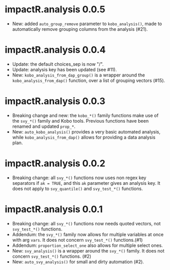 # impactR.analysis 0.0.5

* New: added `auto_group_remove` parameter to `kobo_analysis()`, made to automatically remove grouping columns from the analysis (#21).

# impactR.analysis 0.0.4

* Update: the default choices_sep is now "/".
* Update: analysis key has been updated (see #11).
* New: `kobo_analysis_from_dap_group()` is a wrapper around the `kobo_analysis_from_dap()` function, over a list of grouping vectors (#15).

# impactR.analysis 0.0.3

* Breaking change and new: the `kobo_*()` family functions make use of the `svy_*()` family and Kobo tools. Previous functions have been renamed and updated `prop_*`.
* New: `auto_kobo_analysis()` provides a very basic automated analysis, while `kobo_analysis_from_dap()` allows for providing a data analysis plan.

# impactR.analysis 0.0.2

* Breaking change: all `svy_*()` functions now uses non regex key separators if `ak = TRUE`, and this `ak` parameter gives an analysis key. It does not apply to `svy_quantile()` and `svy_test_*()` functions.

# impactR.analysis 0.0.1

* Breaking change: all `svy_*()` functions now needs quoted vectors, not `svy_test_*()` functions.
* Addendum: the `svy_*()` family now allows for multiple variables at once with arg `vars`. It does not concern `svy_test_*()` functions.(#1)
* Addendum: `proportion_select_one` also allows for multiple select ones.
* New: `svy_analysis()` is a wrapper around the `svy_*()` family. It does not concern `svy_test_*()` functions. (#2)
* New: `auto_svy_analysis()` for small and dirty automation (#2).
